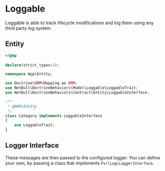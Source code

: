 # Loggable

Loggable is able to track lifecycle modifications and log them using any third party log system.

## Entity

```php
<?php
 
declare(strict_types=1);

namespace App\Entity;

use Doctrine\ORM\Mapping as ORM;
use NetBull\DoctrineBehaviors\Model\Loggable\LoggableTrait;
use NetBull\DoctrineBehaviors\Contract\Entity\LoggableInterface;

/**
 * @ORM\Entity
 */
class Category implements LoggableInterface
{
    use LoggableTrait;
}
```

## Logger Interface

These messages are then passed to the configured logger.
You can define your own, by passing a class that implements `Psr\Log\LoggerInterface`.
